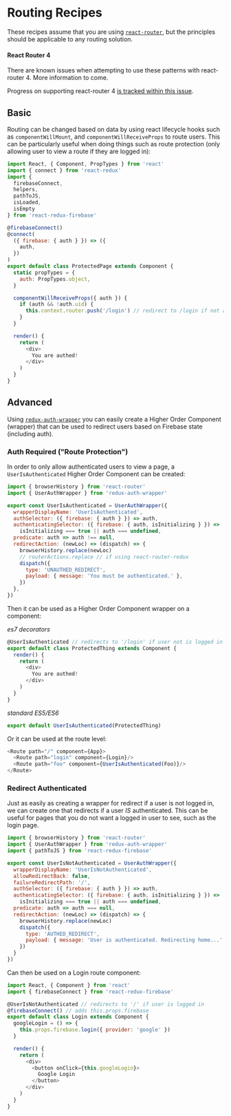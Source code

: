 # Routing Recipes

These recipes assume that you are using [`react-router`](https://github.com/ReactTraining/react-router), but the principles should be applicable to any routing solution.

#### React Router 4

There are known issues when attempting to use these patterns with react-router 4. More information to come.

Progress on supporting react-router 4 [is tracked within this issue](https://github.com/prescottprue/react-redux-firebase/issues/119).

## Basic

Routing can be changed based on data by using react lifecycle hooks such as `componentWillMount`, and `componentWillReceiveProps` to route users. This can be particularly useful when doing things such as route protection (only allowing user to view a route if they are logged in):

```javascript
import React, { Component, PropTypes } from 'react'
import { connect } from 'react-redux'
import {
  firebaseConnect,
  helpers,
  pathToJS,
  isLoaded,
  isEmpty
} from 'react-redux-firebase'

@firebaseConnect()
@connect(
  ({ firebase: { auth } }) => ({
    auth,
  })
)
export default class ProtectedPage extends Component {
  static propTypes = {
    auth: PropTypes.object,
  }

  componentWillReceiveProps({ auth }) {
    if (auth && !auth.uid) {
      this.context.router.push('/login') // redirect to /login if not authed
    }
  }

  render() {
    return (
      <div>
        You are authed!
      </div>
    )
  }
}
```

## Advanced

Using [`redux-auth-wrapper`](https://github.com/mjrussell/redux-auth-wrapper) you can easily create a Higher Order Component (wrapper) that can be used to redirect users based on Firebase state (including auth).

### Auth Required ("Route Protection")

In order to only allow authenticated users to view a page, a `UserIsAuthenticated` Higher Order Component can be created:

```javascript
import { browserHistory } from 'react-router'
import { UserAuthWrapper } from 'redux-auth-wrapper'

export const UserIsAuthenticated = UserAuthWrapper({
  wrapperDisplayName: 'UserIsAuthenticated',
  authSelector: ({ firebase: { auth } }) => auth,
  authenticatingSelector: ({ firebase: { auth, isInitializing } }) =>
    isInitializing === true || auth === undefined,
  predicate: auth => auth !== null,
  redirectAction: (newLoc) => (dispatch) => {
    browserHistory.replace(newLoc)
    // routerActions.replace // if using react-router-redux
    dispatch({
      type: 'UNAUTHED_REDIRECT',
      payload: { message: 'You must be authenticated.' },
    })
  },
})
```

Then it can be used as a Higher Order Component wrapper on a component:

*es7 decorators*

```javascript
@UserIsAuthenticated // redirects to '/login' if user not is logged in
export default class ProtectedThing extends Component {
  render() {
    return (
      <div>
        You are authed!
      </div>
    )
  }
}
```

*standard ES5/ES6*

```javascript
export default UserIsAuthenticated(ProtectedThing)
```

Or it can be used at the route level:

```javascript
<Route path="/" component={App}>
  <Route path="login" component={Login}/>
  <Route path="foo" component={UserIsAuthenticated(Foo)}/>
</Route>
```


### Redirect Authenticated
Just as easily as creating a wrapper for redirect if a user is not logged in, we can create one that redirects if a user *IS* authenticated. This can be useful for pages that you do not want a logged in user to see, such as the login page.

```javascript
import { browserHistory } from 'react-router'
import { UserAuthWrapper } from 'redux-auth-wrapper'
import { pathToJS } from 'react-redux-firebase'

export const UserIsNotAuthenticated = UserAuthWrapper({
  wrapperDisplayName: 'UserIsNotAuthenticated',
  allowRedirectBack: false,
  failureRedirectPath: '/',
  authSelector: ({ firebase: { auth } }) => auth,
  authenticatingSelector: ({ firebase: { auth, isInitializing } }) =>
    isInitializing === true || auth === undefined,
  predicate: auth => auth === null,
  redirectAction: (newLoc) => (dispatch) => {
    browserHistory.replace(newLoc)
    dispatch({
      type: 'AUTHED_REDIRECT',
      payload: { message: 'User is authenticated. Redirecting home...' }
    })
  }
})

```

Can then be used on a Login route component:

```javascript
import React, { Component } from 'react'
import { firebaseConnect } from 'react-redux-firebase'

@UserIsNotAuthenticated // redirects to '/' if user is logged in
@firebaseConnect() // adds this.props.firebase
export default class Login extends Component {
  googleLogin = () => {
    this.props.firebase.login({ provider: 'google' })
  }

  render() {
    return (
      <div>
        <button onClick={this.googleLogin}>
          Google Login
        </button>
      </div>
    )
  }
}
```
